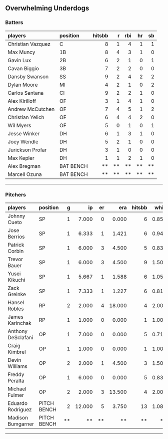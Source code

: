## Overwhelming Underdogs

### Batters

 
|players           |position  | hitsbb|  r| rbi| hr| sb| 
|:-----------------|:---------|------:|--:|---:|--:|--:| 
|Christian Vazquez |C         |      8|  1|   4|  1|  1| 
|Max Muncy         |1B        |      8|  4|   3|  1|  0| 
|Gavin Lux         |2B        |      6|  2|   1|  0|  1| 
|Cavan Biggio      |3B        |      7|  2|   2|  0|  0| 
|Dansby Swanson    |SS        |      9|  2|   4|  2|  2| 
|Dylan Moore       |MI        |      4|  2|   1|  0|  2| 
|Carlos Santana    |CI        |      9|  2|   2|  1|  0| 
|Alex Kirilloff    |OF        |      3|  1|   4|  1|  0| 
|Andrew McCutchen  |OF        |      7|  4|   5|  1|  2| 
|Christian Yelich  |OF        |      6|  4|   4|  2|  0| 
|Wil Myers         |OF        |      5|  0|   1|  0|  1| 
|Jesse Winker      |DH        |      6|  1|   3|  1|  0| 
|Joey Wendle       |DH        |      5|  2|   1|  0|  0| 
|Jurickson Profar  |DH        |      3|  1|   0|  0|  0| 
|Max Kepler        |DH        |      1|  1|   2|  1|  0| 
|Alex Bregman      |BAT BENCH |     **| **|  **| **| **| 
|Marcell Ozuna     |BAT BENCH |     **| **|  **| **| **| 


* * *

### Pitchers

 
|players            |position    |  g|     ip| er|    era| hitsbb|  whip| so|  w| sv| 
|:------------------|:-----------|--:|------:|--:|------:|------:|-----:|--:|--:|--:| 
|Johnny Cueto       |SP          |  1|  7.000|  0|  0.000|      6| 0.857|  6|  1|  0| 
|Jose Berrios       |SP          |  1|  6.333|  1|  1.421|      6| 0.947|  9|  0|  0| 
|Patrick Corbin     |SP          |  1|  6.000|  3|  4.500|      5| 0.833|  6|  0|  0| 
|Trevor Bauer       |SP          |  1|  6.000|  3|  4.500|      9| 1.500| 10|  0|  0| 
|Yusei Kikuchi      |SP          |  1|  5.667|  1|  1.588|      6| 1.059|  6|  1|  0| 
|Zack Greinke       |SP          |  1|  7.333|  1|  1.227|      6| 0.818|  4|  1|  0| 
|Hansel Robles      |RP          |  2|  2.000|  4| 18.000|      4| 2.000|  0|  0|  1| 
|James Karinchak    |RP          |  1|  1.000|  0|  0.000|      1| 1.000|  0|  0|  1| 
|Anthony DeSclafani |OP          |  1|  7.000|  0|  0.000|      5| 0.714|  9|  1|  0| 
|Craig Kimbrel      |OP          |  1|  1.000|  0|  0.000|      1| 1.000|  3|  0|  0| 
|Devin Williams     |OP          |  2|  2.000|  1|  4.500|      3| 1.500|  3|  1|  0| 
|Freddy Peralta     |OP          |  1|  6.000|  0|  0.000|      5| 0.833| 10|  1|  0| 
|Michael Fulmer     |OP          |  2|  2.000|  3| 13.500|      4| 2.000|  2|  0|  0| 
|Eduardo Rodriguez  |PITCH BENCH |  2| 12.000|  5|  3.750|     13| 1.083| 15|  1|  0| 
|Madison Bumgarner  |PITCH BENCH | **|     **| **|     **|     **|    **| **| **| **| 


* * *


